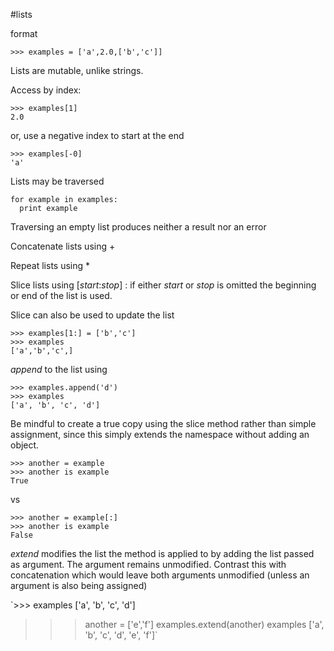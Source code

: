 #lists

format

    >>> examples = ['a',2.0,['b','c']]

Lists are mutable, unlike strings.

Access by index:

    >>> examples[1]
    2.0

or, use a negative index to start at the end

    >>> examples[-0]
    'a'

Lists may be traversed

    for example in examples:
      print example

Traversing an empty list produces neither a result nor an error

Concatenate lists using +

Repeat lists using *

Slice lists using [_start_:_stop_] : if either _start_ or _stop_ is omitted the beginning or end of the list is used.

Slice can also be used to update the list

    >>> examples[1:] = ['b','c']
    >>> examples
    ['a','b','c',]

_append_ to the list using

    >>> examples.append('d')
    >>> examples
    ['a', 'b', 'c', 'd']

Be mindful to create a true copy using the slice method rather than simple assignment, since this simply extends the namespace without adding an object.

    >>> another = example
    >>> another is example
    True

vs

    >>> another = example[:]
    >>> another is example
    False

_extend_ modifies the list the method is applied to by adding the list passed as argument. The argument remains unmodified. Contrast this with concatenation which would leave both arguments unmodified (unless an argument is also being assigned)

`>>> examples
['a', 'b', 'c', 'd']
>>> another = ['e','f']
>>> examples.extend(another)
>>> examples
['a', 'b', 'c', 'd', 'e', 'f']`